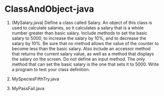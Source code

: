 # ClassAndObject-java
1. (MySalary.java) 
 Define a class called Salary. An object of this class is used to calculate salaries, 
so it calculates a salary that is a whole number greater than basic salary.
Include methods to set the basic salary to 5000, to increase the salary by 10%, and to decrease the salary by 10%.
Be sure that no method allows the value of the counter to become less than the basic salary.
Also include an accessor method that returns the current salary value, as well as a method that displays the salary on the screen.
Do not define an input method. The only method that can set the basic salary is the one that sets it to 5000.
Write a program to test your class definition. 

2. MySpeciesFifthTry.java
3. MyPassFail.java
